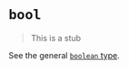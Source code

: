 # `bool`

> This is a stub

See the general [`boolean` type][general-type-boolean].

[general-type-boolean]: ../../../types/boolean.md
